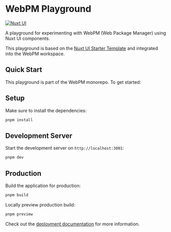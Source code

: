 # WebPM Playground

[![Nuxt UI](https://img.shields.io/badge/Made%20with-Nuxt%20UI-00DC82?logo=nuxt&labelColor=020420)](https://ui.nuxt.com)

A playground for experimenting with WebPM (Web Package Manager) using Nuxt UI components.

This playground is based on the [Nuxt UI Starter Template](https://github.com/nuxt-ui-templates/starter) and integrated into the WebPM workspace.

## Quick Start

This playground is part of the WebPM monorepo. To get started:

## Setup

Make sure to install the dependencies:

```bash
pnpm install
```

## Development Server

Start the development server on `http://localhost:3001`:

```bash
pnpm dev
```

## Production

Build the application for production:

```bash
pnpm build
```

Locally preview production build:

```bash
pnpm preview
```

Check out the [deployment documentation](https://nuxt.com/docs/getting-started/deployment) for more information.
